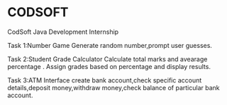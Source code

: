 # CODSOFT

CodSoft Java Development Internship

Task 1:Number Game
 Generate random number,prompt user guesses.

Task 2:Student Grade Calculator
Calculate total marks and avearage percentage .
Assign grades based on percentage and display results.

Task 3:ATM Interface
create bank account,check specific account details,deposit money,withdraw money,check balance of particular bank account.
